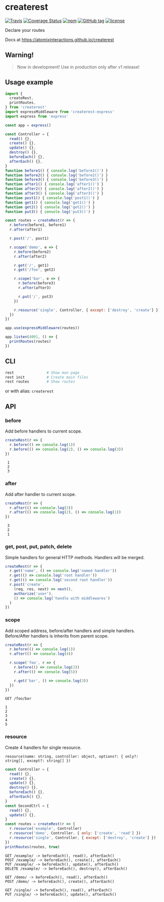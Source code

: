 # createrest

[![Travis](https://img.shields.io/travis/atomixinteractions/createrest.svg)](https://travis-ci.org/atomixinteractions/createrest)
[![Coverage Status](https://coveralls.io/repos/github/atomixinteractions/createrest/badge.svg?branch=master)](https://coveralls.io/github/atomixinteractions/createrest?branch=master)
[![npm](https://img.shields.io/npm/v/createrest.svg)](https://npmjs.com/createrest)
[![GitHub tag](https://img.shields.io/github/tag/atomixinteractions/createrest.svg)](https://github.com/atomixinteractions/createrest)
[![license](https://img.shields.io/github/license/atomixinteractions/createrest.svg)](https://github.com/atomixinteractions/createrest)


Declare your routes

Docs at https://atomixinteractions.github.io/createrest


## Warning!

> Now in development! Use in production only after v1 release!


## Usage example

```js
import {
  createRest,
  printRoutes,
} from 'createrest'
import expressMiddleware from 'createrest-express'
import express from 'express'

const app = express()

const Controller = {
  read() {},
  create() {},
  update() {},
  destroy() {},
  beforeEach() {},
  afterEach() {},
}
function before1() { console.log('before1()') }
function before2() { console.log('before2()') }
function before3() { console.log('before3()') }
function after1() { console.log('after1()') }
function after2() { console.log('after2()') }
function after3() { console.log('after3()') }
function post1() { console.log('post1()') }
function get1() { console.log('get1()') }
function get2() { console.log('get2()') }
function put3() { console.log('put3()') }

const routes = createRest(r => {
  r.before(before1, before1)
  r.after(after1)

  r.post('/', post1)

  r.scope('demo', e => {
    r.before(before2)
    r.after(after2)

    r.get('/', get1)
    r.get('/foo', get2)

    r.scope('bar', e => {
      r.before(before3)
      r.after(after3)

      r.put('/', put3)
    })

    r.resource('single', Controller, { except: ['destroy', 'create'] })
  })
})

app.use(expressMiddleware(routes))

app.listen(4001, () => {
  printRoutes(routes)
})
```


## CLI

```bash
rest               # Show man page
rest init          # Create main files
rest routes        # Show routes
```

or with alias: `createrest`

## API

### before

Add before handlers to current scope.

```js
createRest(r => {
  r.before(() => console.log(1))
  r.before(() => console.log(2), () => console.log(3))
})
```

```
 1
 2
 3
```

### after

Add after handler to current scope.

```js
createRest(r => {
  r.after(() => console.log(3))
  r.after(() => console.log(2), () => console.log(1))
})
```

```
 3
 2
 1
```

### get, post, put, patch, delete

Simple handlers for general HTTP methods. Handlers will be merged.

```js
createRest(r => {
  r.get('name', () => console.log('named handler'))
  r.get(() => console.log('root handler'))
  r.get(() => console.log('second root handler'))
  r.post('create',
    (req, res, next) => next(),
    authorize('user'),
    () => console.log('handle with middlewares')
  )
})
```

### scope

Add scoped address, before/after handlers and simple handlers.
Before/After handlers is inherits from parent scope.

```js
createRest(r => {
  r.before(() => console.log(1))
  r.after(() => console.log(4))

  r.scope('foo', r => {
    r.before(() => console.log(2))
    r.after(() => console.log(5))

    r.get('bar', () => console.log(3))
  })
})
```

```
GET /foo/bar

1
2
3
4
5
```

### resource

Create 4 handlers for single resource.

```
resource(name: string, controller: object, options?: { only?: string[], except?: string[] })
```

```js
const Controller = {
  read() {},
  create() {},
  update() {},
  destroy() {},
  beforeEach() {},
  afterEach() {},
}
const SecondCtrl = {
  read() {},
  update() {},
}
const routes = createRest(r => {
  r.resource('example', Controller)
  r.resource('demo', Controller, { only: ['create', 'read'] })
  r.resource('single', Controller, { except: ['destroy', 'create'] })
})
printRoutes(routes, true)
```

```
GET /example/ -> beforeEach(), read(), afterEach()
POST /example/ -> beforeEach(), create(), afterEach()
PUT /example/ -> beforeEach(), update(), afterEach()
DELETE /example/ -> beforeEach(), destroy(), afterEach()

GET /demo/ -> beforeEach(), read(), afterEach()
POST /demo/ -> beforeEach(), create(), afterEach()

GET /single/ -> beforeEach(), read(), afterEach()
PUT /single/ -> beforeEach(), update(), afterEach()
```
